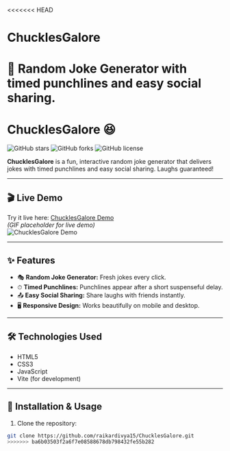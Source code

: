 <<<<<<< HEAD
# ChucklesGalore
🤣 Random Joke Generator with timed punchlines and easy social sharing.
=======
# ChucklesGalore 😆

![GitHub stars](https://img.shields.io/github/stars/raikardivya15/ChucklesGalore?style=social)
![GitHub forks](https://img.shields.io/github/forks/raikardivya15/ChucklesGalore?style=social)
![GitHub license](https://img.shields.io/github/license/raikardivya15/ChucklesGalore)

**ChucklesGalore** is a fun, interactive random joke generator that delivers jokes with timed punchlines and easy social sharing. Laughs guaranteed!  

---

## 🎬 Live Demo

Try it live here: [ChucklesGalore Demo](https://raikardivya15.github.io/ChucklesGalore/)  
*(GIF placeholder for live demo)*  
![ChucklesGalore Demo](https://via.placeholder.com/600x300?text=ChucklesGalore+Demo+GIF)

---

## ✨ Features

- 🎭 **Random Joke Generator:** Fresh jokes every click.  
- ⏱ **Timed Punchlines:** Punchlines appear after a short suspenseful delay.  
- 📤 **Easy Social Sharing:** Share laughs with friends instantly.  
- 🖥 **Responsive Design:** Works beautifully on mobile and desktop.  

---

## 🛠 Technologies Used

- HTML5  
- CSS3  
- JavaScript  
- Vite (for development)  

---

## 🚀 Installation & Usage

1. Clone the repository:

```bash
git clone https://github.com/raikardivya15/ChucklesGalore.git
>>>>>>> ba6b03503f2a6f7e08588678db798432fe55b282
